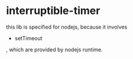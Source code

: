 # interruptible-timer

this lib is specified for nodejs, because it involves

- setTimeout

, which are provided by nodejs runtime.
